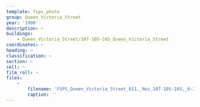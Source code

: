 ```yaml
---
template: fsps_photo
group: Queen_Victoria_Street
year: '1980'
description: ~
buildings:
    - Queen_Victoria_Street/107-105-103_Queen_Victoria_Street
coordinates: ~
heading: ~
classification: ~
section: ~
cell: ~
film_roll: ~
files:
    -
        filename: 'FSPS_Queen_Victoria_Street_011,_Nos_107-105-103,_6-2-A,_1980.png'
        caption: ''
---
```


